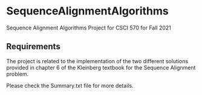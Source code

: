 # SequenceAlignmentAlgorithms

Sequence Alignment Algorithms Project for CSCI 570 for Fall 2021

## Requirements

The project is related to the implementation of the two different solutions provided in chapter 6 of the Kleinberg
textbook for the Sequence Alignment problem.

Please check the Summary.txt file for more details.
